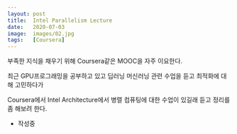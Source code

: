 ```yaml
---
layout: post
title:  Intel Parallelism Lecture
date:   2020-07-03
image:  images/02.jpg
tags:   [Coursera]
---
```


부족한 지식을 채우기 위해 Coursera같은 MOOC을 자주 이요한다.

최근 GPU프로그래밍을 공부하고 있고 딥러닝 머신러닝 관련 수업을 듣고 최적화에 대해 고민하다가

Coursera에서 Intel Architecture에서 병렬 컴퓨팅에 대한 수업이 있길래 듣고 정리를 좀 해보려 한다.

- 작성중